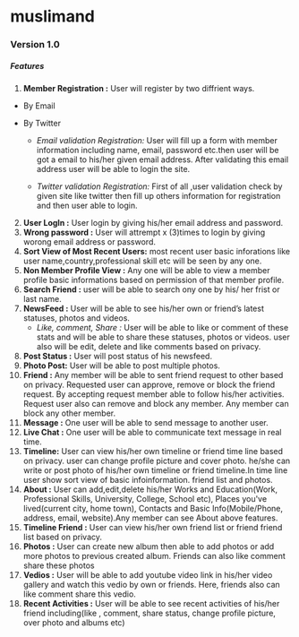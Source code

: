 muslimand
=========
### Version 1.0
##### Features
1. **Member Registration :** User will register by two diffrient ways. 
* By Email
* By Twitter

  * *Email validation Registration:* User will fill up a form with member information including name, email, password etc.then      user  will be got a email to his/her given email address. After validating this email address user will be able to login       the  site.


  * *Twitter validation Registration:* First of all ,user validation check by given site like twitter then fill up others           information for registration and then user able to login.  

2. **User LogIn :**  User login by giving his/her email address and password.
3. **Wrong password :**  User will attrempt x (3)times to login by giving worong email address or password.
4. **Sort View of Most Recent Users:** most recent user basic inforations like user name,country,professional skill etc will be seen by any one.
5. **Non Member Profile View :**  Any one will be able to view a member profile  basic informations based on permission of that member profile.
6. **Search Friend :** user will be able to search ony one by his/ her frist or last name.
7. **NewsFeed :**  User will be able to see his/her own or friend’s latest statuses, photos and videos. 
    * *Like, comment, Share :*  User will be able to like or comment of these stats and will be able to share these statuses,        photos or videos. user also will be edit, delete and like comments based on privacy. 
8. **Post Status :** User will post status of his newsfeed.
9. **Photo Post:** User will be able to post multiple photos.  
10. **Friend :** Any member will be able to sent friend request to other based on privacy. Requested user can approve, remove or block the friend request. By accepting request member able to follow his/her activities. Request user also can remove and block any member. Any member can block any other member.
11. **Message :** One user will be able to send message to another user.
12.  **Live Chat :** One user will be able to communicate text message in real time.
13. **Timeline:**  User can view his/her own timeline or friend time line based on privacy. user can change profile picture and cover photo. he/she can write or post photo  of his/her own timeline or friend timeline.In time line user show sort view of basic infoinformation. friend list and photos.
14. **About :** User can add,edit,delete his/her Works and Education(Work, Professional Skills, University, College, School etc), Places you've lived(current city, home town), Contacts and Basic Info(Mobile/Phone, address, email, website).Any member can see About above features.
15. **Timeline Friend :** User can view his/her own  friend list  or friend friend list based on privacy.
16. **Photos :** User can create new album then able to add photos or add more photos to previous created album. Friends can also like comment share these photos
17. **Vedios :** User will be able to add youtube video link in his/her video gallery and watch this vedio by own or friends. Here, friends also can like comment share this vedio. 
18. **Recent Activities :** User will be able to see recent activities of his/her friend including(like , comment, share status, change profile picture, over photo and albums etc)

